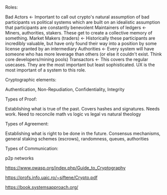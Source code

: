 

Roles:

Bad Actors <- Important to call out crypto's natural assumption of bad participants vs political systems which are built on an idealistic assumption that participants are constantly benevolent
Maintainers of ledgers <- Miners, authorities, stakers. These get to create a collective memory of something.
Market Makers (traders) <- Historically these participants are incredibly valuable, but have only found their way into a position by some license granted by an intermediary
Authorities <- Every system will have someone who has more leverage than others (or else it couldn't exist. Think core developers/mining pools)
Transactors <- This covers the regular usecases. They are the most important but least sophisticated. UX is the most important of a system to this role.

Cryptographic elements:

Authentication, Non-Repudiation, Confidentiality, Integrity

Types of Proof:

Establishing what is true of the past. Covers hashes and signatures. Needs work. Need to reconcile math vs logic vs legal vs natural theology

Types of Agreement:

Establishing what is right to be done in the future. Consensus mechanisms, general staking schemes (escrows), randomness, queues, authorities

Types of Communication:

p2p networks

https://www.owasp.org/index.php/Guide_to_Cryptography

https://profs.info.uaic.ro/~siftene/Crypto.pdf

https://book.systemsapproach.org/
